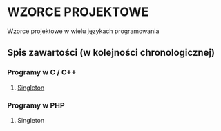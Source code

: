 # WZORCE PROJEKTOWE
Wzorce projektowe w wielu językach programowania

## Spis zawartości (w kolejności chronologicznej)

### Programy w C / C++
1. [Singleton](SINGLETON/source.cpp)

### Programy w PHP
1. Singleton

